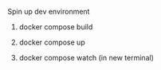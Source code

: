Spin up dev environment

1. docker compose build

2. docker compose up

3. docker compose watch (in new terminal) 
